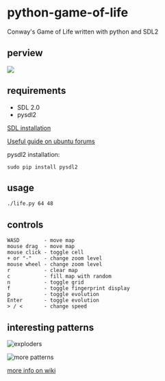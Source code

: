 # python-game-of-life
Conway's Game of Life written with python and SDL2 

## perview
<img src="http://i.imgur.com/p9Rs1H2.gif">

## requirements
- SDL 2.0
- pysdl2

[SDL installation](https://wiki.libsdl.org/Installation)

[Useful guide on ubuntu forums](https://askubuntu.com/a/344528)

pysdl2 installation:

``` sudo pip install pysdl2 ```

## usage
```
./life.py 64 48
```

## controls
```
WASD        - move map                                                             
mouse drag  - move map                                                             
mouse click - toggle cell                                                          
+ or "-"    - change zoom level                                                    
mouse wheel - change zoom level                                                   
r           - clear map                                                            
c           - fill map with random                                                 
n           - toggle grid                                                         
f           - toggle fingerprint display                                           
p           - toggle evolution                                                     
Enter       - toggle evolution                                                     
> / <       - change speed
```
## interesting patterns

![exploders](http://imgur.com/zIQ8bJCl.png)

![more patterns](http://imgur.com/Ga8rC1El.png)

[more info on wiki](https://en.wikipedia.org/wiki/Conway%27s_Game_of_Life)
